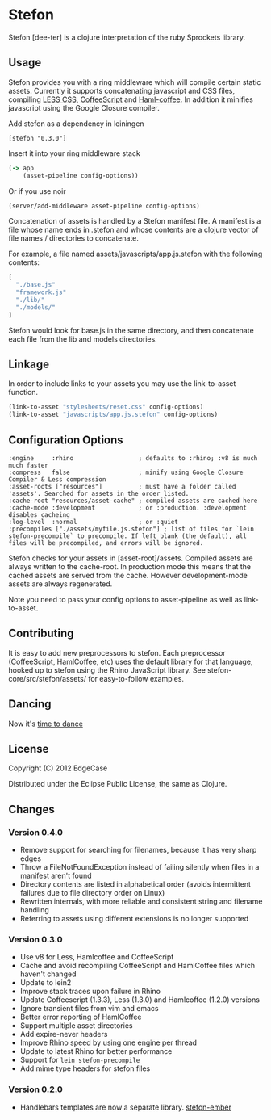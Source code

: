 # Stefon

Stefon [dee-ter] is a clojure interpretation of the ruby Sprockets library.

## Usage

Stefon provides you with a ring middleware which will compile certain
static assets. Currently it supports concatenating javascript and CSS
files, compiling
[LESS CSS](http://lesscss.org/),
[CoffeeScript](http://jashkenas.github.com/coffee-script/) and
[Haml-coffee](https://github.com/9elements/haml-coffee).
In addition it minifies javascript using the Google Closure compiler.

Add stefon as a dependency in leiningen

    [stefon "0.3.0"]

Insert it into your ring middleware stack

```clojure
(-> app
    (asset-pipeline config-options))
```

Or if you use noir

```clojure
(server/add-middleware asset-pipeline config-options)
```

Concatenation of assets is handled by a Stefon manifest file.
A manifest is a file whose name ends in .stefon and whose contents are
a clojure vector of file names / directories to concatenate.

For example, a file named assets/javascripts/app.js.stefon with the following contents:

```clojure
[
  "./base.js"
  "framework.js"
  "./lib/"
  "./models/"
]
```

Stefon would look for base.js in the same directory, and then concatenate each file from the lib and models directories.

## Linkage

In order to include links to your assets you may use the link-to-asset function.

```clojure
(link-to-asset "stylesheets/reset.css" config-options)
(link-to-asset "javascripts/app.js.stefon" config-options)
```

## Configuration Options

    :engine     :rhino                  ; defaults to :rhino; :v8 is much much faster
    :compress   false                   ; minify using Google Closure Compiler & Less compression
    :asset-roots ["resources"]          ; must have a folder called 'assets'. Searched for assets in the order listed.
    :cache-root "resources/asset-cache" ; compiled assets are cached here
    :cache-mode :development            ; or :production. :development disables cacheing
    :log-level  :normal                 ; or :quiet
    :precompiles ["./assets/myfile.js.stefon"] ; list of files for `lein stefon-precompile` to precompile. If left blank (the default), all files will be precompiled, and errors will be ignored.

Stefon checks for your assets in [asset-root]/assets.
Compiled assets are always written to the cache-root. In production mode this
means that the cached assets are served from the cache. However development-mode
assets are always regenerated.

Note you need to pass your config options to asset-pipeline as well as link-to-asset.

## Contributing

It is easy to add new preprocessors to stefon. Each preprocessor (CoffeeScript, HamlCoffee, etc)
uses the default library for that language, hooked up to stefon using the Rhino
JavaScript library. See stefon-core/src/stefon/assets/ for easy-to-follow examples.

## Dancing

Now it's [time to dance](http://youtu.be/LxQ6olQjebg)

## License

Copyright (C) 2012 EdgeCase

Distributed under the Eclipse Public License, the same as Clojure.

## Changes

### Version 0.4.0

* Remove support for searching for filenames, because it has very sharp edges
* Throw a FileNotFoundException instead of failing silently when files in a manifest aren't found
* Directory contents are listed in alphabetical order (avoids intermittent failures due to file directory order on Linux)
* Rewritten internals, with more reliable and consistent string and filename handling
* Referring to assets using different extensions is no longer supported

### Version 0.3.0
* Use v8 for Less, Hamlcoffee and CoffeeScript
* Cache and avoid recompiling CoffeeScript and HamlCoffee files which haven't changed
* Update to lein2
* Improve stack traces upon failure in Rhino
* Update Coffeescript (1.3.3), Less (1.3.0) and Hamlcoffee (1.2.0) versions
* Ignore transient files from vim and emacs
* Better error reporting of HamlCoffee
* Support multiple asset directories
* Add expire-never headers
* Improve Rhino speed by using one engine per thread
* Update to latest Rhino for better performance
* Support for `lein stefon-precompile`
* Add mime type headers for stefon files

### Version 0.2.0
* Handlebars templates are now a separate library. [stefon-ember](https://github.com/edgecase/stefon-ember)
